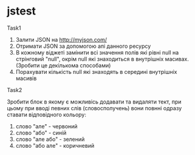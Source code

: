 # jstest

Task1

1) Залити JSON на http://myjson.com/ 
2) Отримати JSON за допомогою апі данного ресурсу
3) В кожному віджеті замінити всі значення полів які рівні null на стрінговий "null", окрім null які знаходиться в внутрішніх масивах. (Зробити це декількома способами)
4) Порахувати кількість null які знаходять в середині внутрішніх масивів 

Task2

Зробити блок в якому є можливісь додавати та видаляти тект, при цьому при вводі певних слів (словосполучень) вони повнні одразу ставати відповідного кольору:
1) слово "але" - червоний
2) слово "або" - синій
3) слово "але або" - зелений
4) слово "або але" - коричневий
